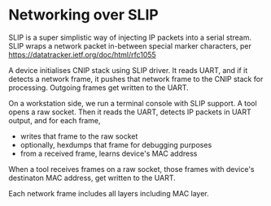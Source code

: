 # Networking over SLIP

SLIP is a super simplistic way of injecting IP packets into a serial stream.
SLIP wraps a network packet in-between special marker characters,
per https://datatracker.ietf.org/doc/html/rfc1055

A device initialises CNIP stack using SLIP driver.
It reads UART, and if it detects a network frame, it pushes that network
frame to the CNIP stack for processing. Outgoing frames get written to the UART.

On a workstation side, we run a terminal console with SLIP support.
A tool opens a raw socket. Then it reads the UART,
detects IP packets in UART output, and for each frame,
- writes that frame to the raw socket
- optionally, hexdumps that frame for debugging purposes
- from a received frame, learns device's MAC address

When a tool receives frames on a raw socket, those frames with device's
destinaton MAC address, get written to the UART.

Each network frame includes all layers including MAC layer.
